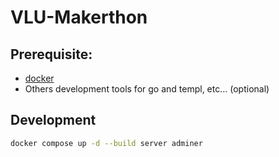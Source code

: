 # VLU-Makerthon
## Prerequisite:

- [docker](https://www.docker.com)
- Others development tools for go and templ, etc... (optional)

## Development

```bash
docker compose up -d --build server adminer
```
